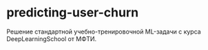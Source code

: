 # predicting-user-churn

Решение стандартной учебно-тренировочной ML-задачи с курса DeepLearningSchool от МФТИ.
